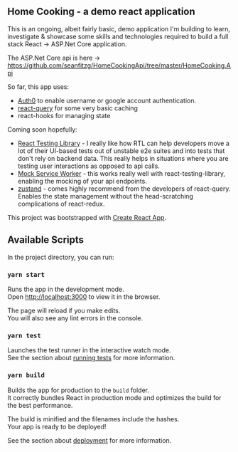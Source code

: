 ## Home Cooking - a demo react application

This is an ongoing, albeit fairly basic, demo application I'm building to learn, investigate & showcase some skills and technologies required to build a full stack React -> ASP.Net Core application.

The ASP.Net Core api is here -> https://github.com/seanfitzg/HomeCookingApi/tree/master/HomeCooking.Api

So far, this app uses:

- [Auth0](https://auth0.com/) to enable username or google account authentication.
- [react-query](https://react-query.tanstack.com/) for some very basic caching
- react-hooks for managing state

Coming soon hopefully:

- [React Testing Library](https://testing-library.com/docs/react-testing-library/intro) - I really like how RTL can help developers move a lot of their UI-based tests out of unstable e2e suites and into tests that don't rely on backend data. This really helps in situations where you are testing user interactions as opposed to api calls.
- [Mock Service Worker](https://mswjs.io/) - this works really well with react-testing-library, enabling the mocking of your api endpoints.
- [zustand](https://github.com/react-spring/zustand) - comes highly recommend from the developers of react-query. Enables the state management without the head-scratching complications of react-redux.

This project was bootstrapped with [Create React App](https://github.com/facebook/create-react-app).

## Available Scripts

In the project directory, you can run:

### `yarn start`

Runs the app in the development mode.<br />
Open [http://localhost:3000](http://localhost:3000) to view it in the browser.

The page will reload if you make edits.<br />
You will also see any lint errors in the console.

### `yarn test`

Launches the test runner in the interactive watch mode.<br />
See the section about [running tests](https://facebook.github.io/create-react-app/docs/running-tests) for more information.

### `yarn build`

Builds the app for production to the `build` folder.<br />
It correctly bundles React in production mode and optimizes the build for the best performance.

The build is minified and the filenames include the hashes.<br />
Your app is ready to be deployed!

See the section about [deployment](https://facebook.github.io/create-react-app/docs/deployment) for more information.
